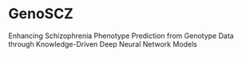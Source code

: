 # GenoSCZ
Enhancing Schizophrenia Phenotype Prediction from Genotype Data through Knowledge-Driven Deep Neural Network Models
